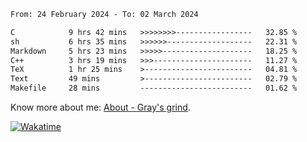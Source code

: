 <!--START_SECTION:waka-->

```txt
From: 24 February 2024 - To: 02 March 2024

C            9 hrs 42 mins   >>>>>>>>-----------------   32.85 %
sh           6 hrs 35 mins   >>>>>>-------------------   22.31 %
Markdown     5 hrs 23 mins   >>>>>--------------------   18.25 %
C++          3 hrs 19 mins   >>>----------------------   11.27 %
TeX          1 hr 25 mins    >------------------------   04.81 %
Text         49 mins         >------------------------   02.79 %
Makefile     28 mins         -------------------------   01.62 %
```

<!--END_SECTION:waka-->

<!-- [![grayxu's github stats](https://github-readme-stats.vercel.app/api?username=grayxu&count_private=true&show_icons=true)](https://github.com/grayxu) -->

Know more about me: [About - Gray's grind](https://www.grayxu.cn/).
<p align="left">
  <a href="https://wakatime.com/@grayxu" target="_blank">
    <img alt="Wakatime" src="https://wakatime.com/badge/user/c69eb31e-43a1-463f-8968-c3449e386f57.svg"/>
  </a>
</p>

